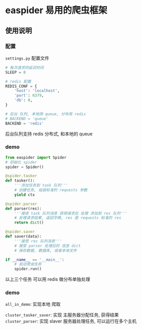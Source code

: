 # easpider 易用的爬虫框架

## 使用说明
### 配置
`settings.py` 配置文件
```python
# 每次请求的延迟时间
SLEEP = 0

# redis 配置
REDIS_CONF = {
    'host': 'localhost',
    'port': 6379,
    'db': 0,
}

# 后台 队列, 本地用 queue, 分布用 redis
# BACKEND = 'queue'
BACKEND = 'redis'
```

后台队列支持 redis 分布式, 和本地的 queue

### demo

```python
from easpider import Spider
# 初始化 spider
spider = Spider()

@spider.tasker
def tasker():
    '''添加任务到 task 队列'''
    # 创建任务, 组装标准的 requests 参数
    yield ctx

@spider.parser
def parser(res):
    '''接收 task 队列消息 获得请求后 处理 添加到 res 队列'''
    # 处理请求结果, 返回字典, res 是 requests 标准的 res
    return dict()

@spider.saver
def saver(data):
    '''接受 res 队列消息'''
    # 接受 parser 处理后的 信息 dict
    # 保存数据, 数据库, 或者本地文件

if __name__ == '__main__':
    # 启动爬虫任务
    spider.run()
```

以上三个任务 可以用 redis 做分布单独处理

### demo

`all_in_demo`: 实现本地 爬取


`cluster_tasker_saver`: 实现 主服务器分配任务, 获得结果             
`cluster_parser`: 实现 slaver 服务器处理任务, 可以运行在多个主机